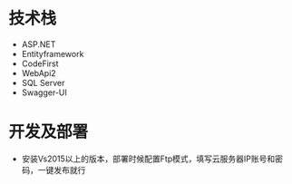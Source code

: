 # 技术栈
- ASP.NET 
- Entityframework 
- CodeFirst
- WebApi2
- SQL Server
- Swagger-UI


# 开发及部署

- 安装Vs2015以上的版本，部署时候配置Ftp模式，填写云服务器IP账号和密码，一键发布就行
